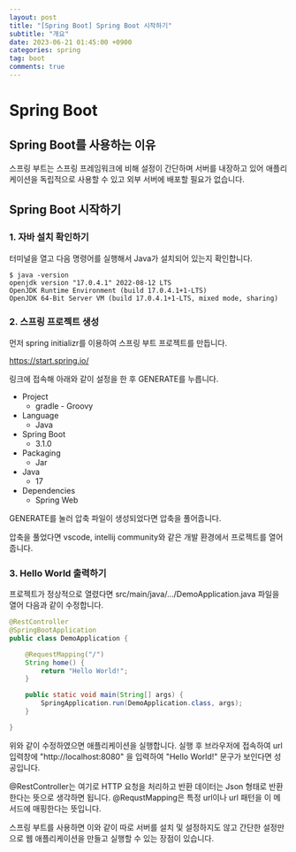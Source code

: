 ```yaml
---
layout: post
title: "[Spring Boot] Spring Boot 시작하기"
subtitle: "개요"
date: 2023-06-21 01:45:00 +0900
categories: spring
tag: boot
comments: true
---
```


# Spring Boot

## Spring Boot를 사용하는 이유

스프링 부트는 스프링 프레임워크에 비해 설정이 간단하며 서버를 내장하고 있어 애플리케이션을 독립적으로 사용할 수 있고 외부 서버에 배포할 필요가 없습니다.

## Spring Boot 시작하기

### 1. 자바 설치 확인하기

터미널을 열고 다음 명령어를 실행해서 Java가 설치되어 있는지 확인합니다.

```
$ java -version
openjdk version "17.0.4.1" 2022-08-12 LTS
OpenJDK Runtime Environment (build 17.0.4.1+1-LTS)
OpenJDK 64-Bit Server VM (build 17.0.4.1+1-LTS, mixed mode, sharing)
```

### 2. 스프링 프로젝트 생성

먼저 spring initializr를 이용하여 스프링 부트 프로젝트를 만듭니다.

<https://start.spring.io/>

링크에 접속해 아래와 같이 설정을 한 후 GENERATE를 누릅니다.

- Project
  - gradle - Groovy
- Language
  - Java
- Spring Boot
  - 3.1.0
- Packaging
  - Jar
- Java
  - 17
- Dependencies
  - Spring Web

GENERATE를 눌러 압축 파일이 생성되었다면 압축을 풀어줍니다.

압축을 풀었다면 vscode, intellij community와 같은 개발 환경에서 프로젝트를 열어줍니다.

### 3. Hello World 출력하기

프로젝트가 정상적으로 열렸다면 src/main/java/.../DemoApplication.java 파일을 열어 다음과 같이 수정합니다.

```java
@RestController
@SpringBootApplication
public class DemoApplication {

    @RequestMapping("/")
    String home() {
        return "Hello World!";
    }

    public static void main(String[] args) {
        SpringApplication.run(DemoApplication.class, args);
    }

}
```

위와 같이 수정하였으면 애플리케이션을 실행합니다. 실행 후 브라우저에 접속하여 url 입력창에 "http://localhost:8080" 을 입력하여 "Hello World!" 문구가 보인다면 성공입니다.

@RestController는 여기로 HTTP 요청을 처리하고 반환 데이터는 Json 형태로 반환한다는 뜻으로 생각하면 됩니다. @RequstMapping은 특정 url이나 url 패턴을 이 메서드에 매핑한다는 뜻입니다.

스프링 부트를 사용하면 이와 같이 따로 서버를 설치 및 설정하지도 않고 간단한 설정만으로 웹 애플리케이션을 만들고 실행할 수 있는 장점이 있습니다.
